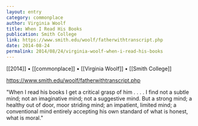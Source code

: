 ```yaml
---
layout: entry
category: commonplace
author: Virginia Woolf
title: When I Read His Books
publication: Smith College
link: https://www.smith.edu/woolf/fatherwithtranscript.php
date: 2014-08-24
permalink: 2014/08/24/virginia-woolf-when-i-read-his-books
---
```


[[2014]] • [[commonplace]] • [[Virginia Woolf]] • [[Smith College]]

https://www.smith.edu/woolf/fatherwithtranscript.php

"When I read his books I get a critical grasp of him . . . . I find not a subtle mind; not an imaginative mind; not a suggestive mind. But a strong mind; a healthy out of door, moor striding mind; an impatient, limited mind; a conventional mind entirely accepting his own standard of what is honest, what is moral."